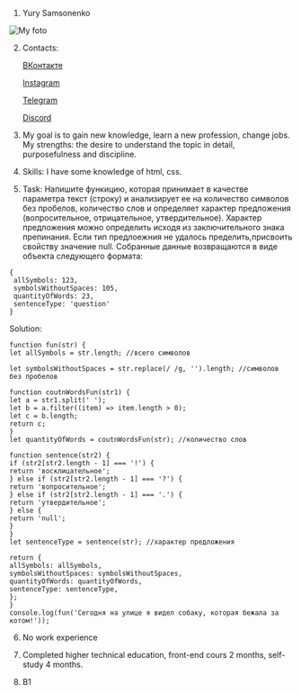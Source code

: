 1. Yury Samsonenko


![My foto](https://i.ibb.co/QrqtgxH/5-Y6r-KPvl402g-J6-PVS6-Od-NXIf-Hha-W56-Nd-LQs-H-8-H5-PCBz-Tqn-N1-CCy-Qy6-Yw-Nwkchledvi-BO-2.jpg)


2. Contacts:

   [ВКонтакте](https://vk.com/samson9797 'ВКонтакте')


   [Instagram](https://www.instagram.com/yura_samsonenko/ 'Telegram')


   [Telegram](https://t.me/YurySamsonenko 'Telegram')


   [Discord](https://discord.com/users/924872041981689878/ 'Discord')


3. My goal is to gain new knowledge, learn a new profession, change jobs. My strengths: the desire to understand the topic in detail, purposefulness and discipline.


4. Skills: I have some knowledge of html, css.


5. Task: Напишите функицию, которая принимает в качестве параметра текст (строку) и анализирует ее на количество символов без     пробелов, количество слов и определяет характер предложения (вопросительное, отрицательное, утвердительное). Характер предложения можно определить исходя из заключительного знака препинания. Если тип предлоежния не удалось пределить,присвоить свойству значение null. Собранные данные возвращаются в виде объекта следующего формата:

```
{
 allSymbols: 123,
 symbolsWithoutSpaces: 105,
 quantityOfWords: 23,
 sentenceType: 'question'
}
```
Solution:
```
function fun(str) {
let allSymbols = str.length; //всего символов

let symbolsWithoutSpaces = str.replace(/ /g, '').length; //символов без пробелов

function coutnWordsFun(str1) {
let a = str1.split(' ');
let b = a.filter((item) => item.length > 0);
let c = b.length;
return c;
}
let quantityOfWords = coutnWordsFun(str); //количество слов

function sentence(str2) {
if (str2[str2.length - 1] === '!') {
return 'восклицательное';
} else if (str2[str2.length - 1] === '?') {
return 'вопросительное';
} else if (str2[str2.length - 1] === '.') {
return 'утвердительное';
} else {
return 'null';
}
}
let sentenceType = sentence(str); //характер предложения

return {
allSymbols: allSymbols,
symbolsWithoutSpaces: symbolsWithoutSpaces,
quantityOfWords: quantityOfWords,
sentenceType: sentenceType,
};
}
console.log(fun('Сегодня на улице я видел собаку, которая бежала за котом!'));
```


6. No work experience


7. Completed higher technical education, front-end cours 2 months, self-study 4 months.


8. B1
